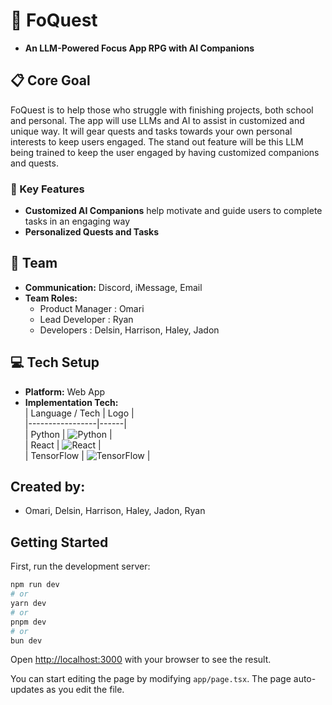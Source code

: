 #  🔮 FoQuest  
- **An LLM-Powered Focus App RPG with AI Companions**

## 📋 Core Goal
FoQuest is to help those who struggle with finishing projects, both school and personal. The app will use LLMs and AI to assist in customized and unique way. It will gear quests and tasks towards your own personal interests to keep users engaged. The stand out feature will be this LLM being trained to keep the user engaged by having customized companions and quests.

### 🌿 Key Features
- **Customized AI Companions** help motivate and guide users to complete tasks in an engaging way
- **Personalized Quests and Tasks**

## 👥 Team
- **Communication:** Discord, iMessage, Email 
- **Team Roles:**
  - Product Manager : Omari
  - Lead Developer : Ryan
  - Developers : Delsin, Harrison, Haley, Jadon

## 💻 Tech Setup
- **Platform:** Web App 
- **Implementation Tech:**  
| Language / Tech | Logo |  
|-----------------|------|  
| Python          | ![Python](https://img.shields.io/badge/Python-3776AB?style=flat&logo=python&logoColor=white) |  
| React           | ![React](https://img.shields.io/badge/React-61DAFB?style=flat&logo=react&logoColor=black) |  
| TensorFlow      | ![TensorFlow](https://img.shields.io/badge/TensorFlow-FF6F00?style=flat&logo=tensorflow&logoColor=white) |  

## Created by:
- Omari, Delsin, Harrison, Haley, Jadon, Ryan

## Getting Started

First, run the development server:

```bash
npm run dev
# or
yarn dev
# or
pnpm dev
# or
bun dev
```

Open [http://localhost:3000](http://localhost:3000) with your browser to see the result.

You can start editing the page by modifying `app/page.tsx`. The page auto-updates as you edit the file.
